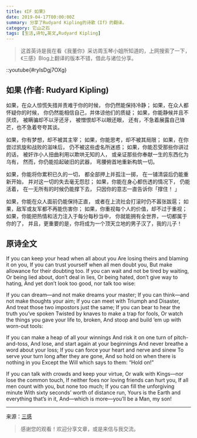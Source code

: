 ```yaml
---
title: 《IF 如果》
date: 2019-04-17T00:00:00Z
summary: 分享了Rudyard Kipling的诗歌《If》的翻译。
category: 它山之石
tags: [生活,诗句,英文,Rudyard Kipling]
---
```


> 这首英诗是我在看《我董你》采访周玉琴小姐所知道的，上网搜索了一下，《三感》Blog上翻译的版本不错，借此与诸位分享。

::youtube{#ryIsDgj7OXg}

## 如果 (作者: Rudyard Kipling)

如果，在众人惊慌失措并责难于你的时候，
你仍然能保持冷静；
如果，在众人都怀疑你的时候，
你仍然能相信自己，并体谅他们的质疑；
如果，你能静候并且不厌烦，
被瞒骗却不以牙还牙，
被憎恨却不以眼还眼，
还有，不急着展露自己锋芒，也不急着夸夸其谈。

如果，你有梦想，却不被其主宰；
如果，你能思考，却不被其局限；
如果，在你尝过凯旋和战败的滋味后，
仍不被这些虚名所迷惑；
如果，你能忍受那些你讲过的话，
被奸诈小人扭曲利用以欺哄无知的人，
或亲证那些你奉献一生的东西化为乌有，
然而，你仍能拾起破旧的武器， 弯腰俯首地重新构筑一切。

如果，你能将你累积已久的一切，
都全部押上并孤注一掷，
在一铺清袋后仍能重新开始，
并对这一切的失去毫无怨怼；
如果，你能在身心都伤透的情况下，
仍能活着，
在一无所有的时候仍能撑下去，
只因你的意志一直告诉你「撑住！ 」

如果，你能在众人面前仍能保持正直，
或者在上流社会打滚时仍不嚣张跋扈；
如果，敌军或友军都不再能伤害你；
如果，你重视每个人的价值，却不过于重视；
如果，你能把热情和活力注入于每分每秒当中，
你就能拥有全世界，一切都属于你的了，
并且，更重要的是，你将成为一个顶天立地的男子汉了，我的儿子！

## 原诗全文

If you can keep your head when all about you
Are losing theirs and blaming it on you,
If you can trust yourself when all men doubt you,
But make allowance for their doubting too.
If you can wait and not be tired by waiting,
Or being lied about, don’t deal in lies,
Or being hated, don’t give way to hating,
And yet don’t look too good, nor talk too wise:

If you can dream—and not make dreams your master;
If you can think—and not make thoughts your aim;
If you can meet with Triumph and Disaster,
And treat those two impostors just the same;
If you can bear to hear the truth you’ve spoken
Twisted by knaves to make a trap for fools,
Or watch the things you gave your life to, broken,
And stoop and build ’em up with worn-out tools:

If you can make a heap of all your winnings
And risk it on one turn of pitch-and-toss,
And lose, and start again at your beginnings
And never breathe a word about your loss;
If you can force your heart and nerve and sinew
To serve your turn long after they are gone,
And so hold on when there is nothing in you
Except the Will which says to them: “Hold on!”

If you can talk with crowds and keep your virtue,
Or walk with Kings—nor lose the common touch,
If neither foes nor loving friends can hurt you,
If all men count with you, but none too much;
If you can fill the unforgiving minute
With sixty seconds’ worth of distance run,
Yours is the Earth and everything that’s in it,
And—which is more—you’ll be a Man, my son!

---

来源：[三感](https://threesentiments.com/2018/10/29/poetry-if/)

> 感谢您的观看！欢迎分享文章，或是来信与我交流。
